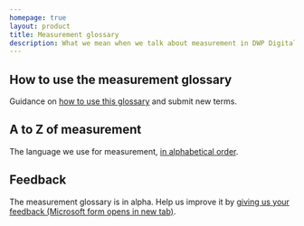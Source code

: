```yaml
---
homepage: true
layout: product
title: Measurement glossary
description: What we mean when we talk about measurement in DWP Digital Health and Disability.
---
```


## How to use the measurement glossary

Guidance on [how to use this glossary](/how-to-use-measurement-glossary) and submit new terms.

## A to Z of measurement

The language we use for measurement, [in alphabetical order](/a-to-z).

## Feedback

The measurement glossary is in alpha. Help us improve it by <a href="https://forms.office.com/Pages/ResponsePage.aspx?id=DpxP-knna0i8NIr6EGM3VnGGqao7aCRJpUj9ujjADTdUM1JPNkEwRUdJUVpLQjhCMVZVQklDRDVHRC4u" target="_blank" class="govuk-link">giving us your feedback (Microsoft form opens in new tab)</a>.